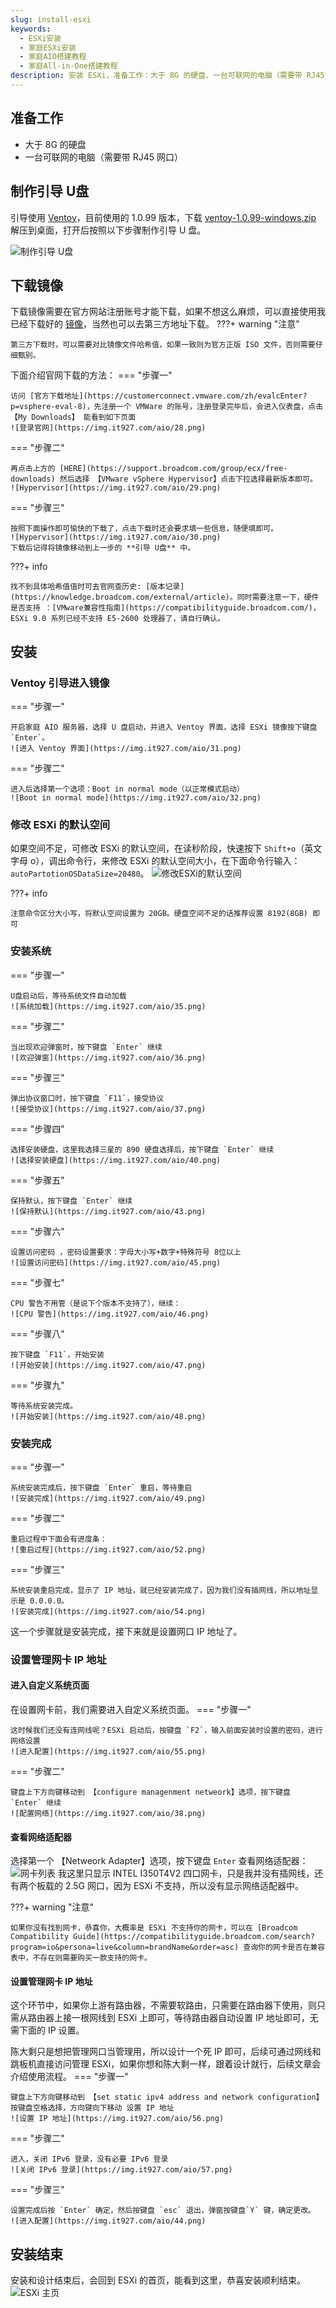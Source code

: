 ```yaml
---
slug: install-esxi
keywords: 
  - ESXi安装
  - 家庭ESXi安装
  - 家庭AIO搭建教程
  - 家庭All-in-One搭建教程
description: 安装 ESXi，准备工作：大于 8G 的硬盘、一台可联网的电脑（需要带 RJ45 网口），引导使用 Ventoy 目前使用的 1.0.99 版本。
---
```

## 准备工作
- 大于 8G 的硬盘
- 一台可联网的电脑（需要带 RJ45 网口）

## 制作引导 U盘

引导使用 [Ventoy](https://www.ventoy.net/cn/)，目前使用的 1.0.99 版本，下载 [ventoy-1.0.99-windows.zip](https://github.com/ventoy/Ventoy/releases) 解压到桌面，打开后按照以下步骤制作引导 U 盘。

![制作引导 U盘](https://img.it927.com/aio/27.png)

## 下载镜像

下载镜像需要在官方网站注册账号才能下载，如果不想这么麻烦，可以直接使用我已经下载好的 [镜像](https://pan.baidu.com/s/15MNW2IN8_5aEz45bFuE0SA?pwd=sjc7)，当然也可以去第三方地址下载。
???+ warning "注意"

    第三方下载时，可以需要对比镜像文件哈希值，如果一致则为官方正版 ISO 文件，否则需要仔细甄别。


下面介绍官网下载的方法：
=== "步骤一"

    访问 [官方下载地址](https://customerconnect.vmware.com/zh/evalcEnter?p=vsphere-eval-8)，先注册一个 VMWare 的账号，注册登录完毕后，会进入仪表盘，点击【My Downloads】 能看到如下页面
    ![登录官网](https://img.it927.com/aio/28.png)

=== "步骤二"

    再点击上方的 [HERE](https://support.broadcom.com/group/ecx/free-downloads) 然后选择 【VMware vSphere Hypervisor】点击下拉选择最新版本即可。
    ![Hypervisor](https://img.it927.com/aio/29.png)

=== "步骤三"

    按照下面操作即可愉快的下载了，点击下载时还会要求填一些信息，随便填即可。
    ![Hypervisor](https://img.it927.com/aio/30.png)
    下载后记得将镜像移动到上一步的 **引导 U盘** 中。

???+ info

    找不到具体哈希值值时可去官网查历史: [版本记录](https://knowledge.broadcom.com/external/article)。同时需要注意一下，硬件是否支持 ：[VMware兼容性指南](https://compatibilityguide.broadcom.com/)，ESXi 9.0 系列已经不支持 E5-2600 处理器了，请自行确认。

## 安装
### Ventoy  引导进入镜像
=== "步骤一"

    开启家庭 AIO 服务器，选择 U 盘启动，并进入 Ventoy 界面，选择 ESXi 镜像按下键盘 `Enter`。
    ![进入 Ventoy 界面](https://img.it927.com/aio/31.png)

=== "步骤二"

    进入后选择第一个选项：Boot in normal mode（以正常模式启动）
    ![Boot in normal mode](https://img.it927.com/aio/32.png)

### 修改 ESXi 的默认空间
如果空间不足，可修改 ESXi 的默认空间，在读秒阶段，快速按下 `Shift+o`（英文字母 o），调出命令行，来修改 ESXi 的默认空间大小，在下面命令行输入：`autoPartotionOSDataSize=20480`。
![修改ESXi的默认空间](https://img.it927.com/aio/33.png)

???+ info

    注意命令区分大小写，将默认空间设置为 20GB。硬盘空间不足的话推荐设置 8192(8GB) 即可


### 安装系统
=== "步骤一"

    U盘启动后，等待系统文件自动加载
    ![系统加载](https://img.it927.com/aio/35.png)

=== "步骤二"

    当出现欢迎弹窗时，按下键盘 `Enter` 继续
    ![欢迎弹窗](https://img.it927.com/aio/36.png)

=== "步骤三"

    弹出协议窗口时，按下键盘 `F11`，接受协议
    ![接受协议](https://img.it927.com/aio/37.png)

=== "步骤四"

    选择安装硬盘，这里我选择三星的 890 硬盘选择后，按下键盘 `Enter` 继续
    ![选择安装硬盘](https://img.it927.com/aio/40.png)

=== "步骤五"

    保持默认，按下键盘 `Enter` 继续
    ![保持默认](https://img.it927.com/aio/43.png)

=== "步骤六"

    设置访问密码 ，密码设置要求：字母大小写+数字+特殊符号 8位以上
    ![设置访问密码](https://img.it927.com/aio/45.png)

=== "步骤七"

    CPU 警告不用管（是说下个版本不支持了），继续：
    ![CPU 警告](https://img.it927.com/aio/46.png)

=== "步骤八"

    按下键盘 `F11`，开始安装
    ![开始安装](https://img.it927.com/aio/47.png)

=== "步骤九"

    等待系统安装完成。
    ![开始安装](https://img.it927.com/aio/48.png)

### 安装完成
=== "步骤一"

    系统安装完成后，按下键盘 `Enter` 重启，等待重启
    ![安装完成](https://img.it927.com/aio/49.png)

=== "步骤二"

    重启过程中下面会有进度条：
    ![重启过程](https://img.it927.com/aio/52.png)

=== "步骤三"

    系统安装重启完成，显示了 IP 地址，就已经安装完成了，因为我们没有插网线，所以地址显示是 0.0.0.0。
    ![安装完成](https://img.it927.com/aio/54.png)

这一个步骤就是安装完成，接下来就是设置网口 IP 地址了。
### 设置管理网卡 IP 地址
#### 进入自定义系统页面
在设置网卡前，我们需要进入自定义系统页面。
=== "步骤一"

    这时候我们还没有连网线呢？ESXi 启动后，按键盘 `F2`，输入前面安装时设置的密码，进行网络设置
    ![进入配置](https://img.it927.com/aio/55.png)

=== "步骤二"

    键盘上下方向键移动到 【configure managenment netweork】选项，按下键盘 `Enter` 继续
    ![配置网络](https://img.it927.com/aio/38.png)

#### 查看网络适配器
选择第一个 【Netweork Adapter】选项，按下键盘 `Enter` 查看网络适配器：
![网卡列表](https://img.it927.com/aio/39.png)
我这里只显示 INTEL I350T4V2 四口网卡，只是我并没有插网线，还有两个板载的 2.5G 网口，因为 ESXi 不支持，所以没有显示网络适配器中。

???+ warning "注意"

    如果你没有找到网卡，恭喜你，大概率是 ESXi 不支持你的网卡，可以在 [Broadcom Compatibility Guide](https://compatibilityguide.broadcom.com/search?program=io&persona=live&column=brandName&order=asc) 查询你的网卡是否在兼容表中，不存在则需要购买一款支持的网卡。

#### 设置管理网卡 IP 地址
这个环节中，如果你上游有路由器，不需要软路由，只需要在路由器下使用，则只需从路由器上接一根网线到 ESXi 上即可，等待路由器自动设置 IP 地址即可，无需下面的 IP 设置。

陈大剩只是想把管理网口当管理用，所以设计一个死 IP 即可，后续可通过网线和跳板机直接访问管理 ESXi，如果你想和陈大剩一样，跟着设计就行，后续文章会介绍使用流程。
=== "步骤一"

    键盘上下方向键移动到 【set static ipv4 address and network configuration】 按键盘空格选择，方向键向下移动 设置 IP 地址
    ![设置 IP 地址](https://img.it927.com/aio/56.png)

=== "步骤二"

    进入，关闭 IPv6 登录，没有必要 IPv6 登录
    ![关闭 IPv6 登录](https://img.it927.com/aio/57.png)

=== "步骤三"

    设置完成后按 `Enter` 确定，然后按键盘 `esc` 退出，弹窗按键盘`Y` 键，确定更改。
    ![进入配置](https://img.it927.com/aio/44.png)

## 安装结束
安装和设计结束后，会回到 ESXi 的首页，能看到这里，恭喜安装顺利结束。
![ESXi 主页](https://img.it927.com/aio/50.png)
